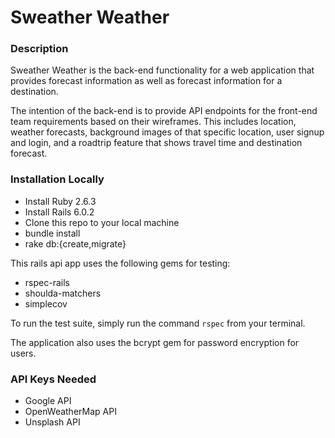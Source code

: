 # Sweather Weather

### Description
Sweather Weather is the back-end functionality for a web application that provides forecast information as well as forecast information for a destination.

The intention of the back-end is to provide API endpoints for the front-end team requirements based on their wireframes. This includes location, weather forecasts, background images of that specific location, user signup and login, and a roadtrip feature that shows travel time and destination forecast.

### Installation Locally
* Install Ruby 2.6.3
* Install Rails 6.0.2
* Clone this repo to your local machine
* bundle install
* rake db:{create,migrate}

This rails api app uses the following gems for testing:
   * rspec-rails
   * shoulda-matchers
   * simplecov

To run the test suite, simply run the command `rspec` from your terminal.

The application also uses the bcrypt gem for password encryption for users.

### API Keys Needed
* Google API
* OpenWeatherMap API
* Unsplash API
